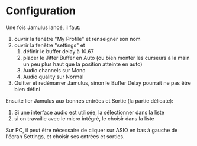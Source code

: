 # Configuration

Une fois Jamulus lancé, il faut:
1. ouvrir la fenêtre "My Profile" et renseigner son nom 
1. ouvrir la fenêtre "settings" et 
    1. définir le buffer delay à 10.67
    1. placer le Jitter Buffer en Auto (ou bien monter les curseurs à la main un peu plus haut que la position atteinte en auto)
    1. Audio channels sur Mono
    1. Audio quality sur Normal
1. Quitter et redémarrer Jamulus, sinon le Buffer Delay pourrait ne pas être bien défini

Ensuite lier Jamulus aux bonnes entrées et Sortie (la partie délicate):
1. Si une interface audio est utilisée, la sélectionner dans la liste
2. si on travaille avec le micro intégré, le choisir dans la liste

Sur PC, il peut être nécessaire de cliquer sur ASIO en bas à gauche de l'écran Settings, et choisir ses entrées et sorties.
